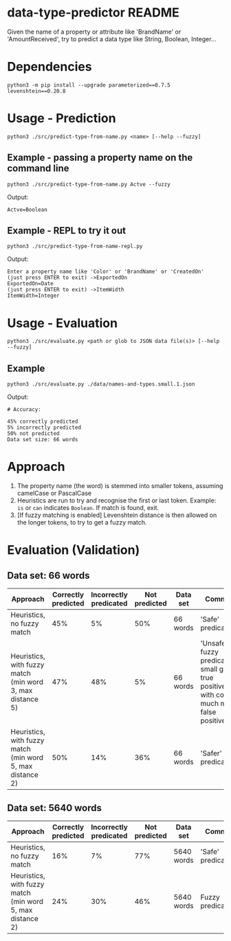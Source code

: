 # data-type-predictor README

Given the name of a property or attribute like 'BrandName' or 'AmountReceived', try to predict a data type like String, Boolean, Integer...

# Dependencies

```
python3 -m pip install --upgrade parameterized==0.7.5 levenshtein==0.20.8
```

# Usage - Prediction

```
python3 ./src/predict-type-from-name.py <name> [--help --fuzzy]
```

## Example - passing a property name on the command line

```
python3 ./src/predict-type-from-name.py Actve --fuzzy
```

Output:

```
Actve=Boolean
```

## Example - REPL to try it out

```
python3 ./src/predict-type-from-name-repl.py
```
Output:

```
Enter a property name like 'Color' or 'BrandName' or 'CreatedOn'
(just press ENTER to exit) ->ExportedOn
ExportedOn=Date
(just press ENTER to exit) ->ItemWidth
ItemWidth=Integer
```

# Usage - Evaluation

```
python3 ./src/evaluate.py <path or glob to JSON data file(s)> [--help --fuzzy]
```

## Example

```
python3 ./src/evaluate.py ./data/names-and-types.small.1.json
```

Output:
```
# Accuracy:

45% correctly predicted
5% incorrectly predicted
50% not predicted
Data set size: 66 words
```

# Approach

1. The property name (the word) is stemmed into smaller tokens, assuming camelCase or PascalCase
2. Heuristics are run to try and recognise the first or last token. Example: `is` or `can` indicates `Boolean`. If match is found, exit.
3. [If fuzzy matching is enabled] Levenshtein distance is then allowed on the longer tokens, to try to get a fuzzy match.

# Evaluation (Validation)

## Data set: 66 words

| Approach | Correctly predicted | Incorrectly predicated | Not predicted | Data set | Comment |
|---|---|---|---|---|---|
| Heuristics, no fuzzy match | 45% | 5% | 50% | 66 words | 'Safe' predications |
| Heuristics, with fuzzy match (min word 3, max distance 5) | 47% | 48% | 5% | 66 words | 'Unsafe' fuzzy predications: small gain in true positives with cost of much more false positives. |
| Heuristics, with fuzzy match (min word 5, max distance 2) | 50% | 14% | 36% | 66 words | 'Safer' fuzzy predications. |

## Data set: 5640 words

| Approach | Correctly predicted | Incorrectly predicated | Not predicted | Data set | Comment |
|---|---|---|---|---|---|
| Heuristics, no fuzzy match | 16% | 7% | 77% | 5640 words | 'Safe' predications. |
| Heuristics, with fuzzy match (min word 5, max distance 2) | 24% | 30% | 46% | 5640 words | Fuzzy predications. |
